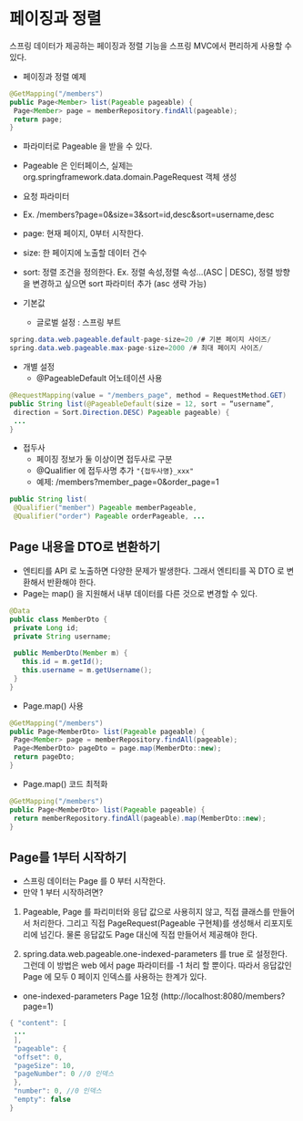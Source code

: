 # 페이징과 정렬

스프링 데이터가 제공하는 페이징과 정렬 기능을 스프링 MVC에서 편리하게 사용할 수 있다.

- 페이징과 정렬 예제

```java
@GetMapping("/members")
public Page<Member> list(Pageable pageable) {
 Page<Member> page = memberRepository.findAll(pageable);
 return page;
}
```

- 파라미터로 Pageable 을 받을 수 있다. 
- Pageable 은 인터페이스, 실제는 org.springframework.data.domain.PageRequest 객체 생성

- 요청 파라미터
- Ex. /members?page=0&size=3&sort=id,desc&sort=username,desc 
- page: 현재 페이지, 0부터 시작한다.
- size: 한 페이지에 노출할 데이터 건수
- sort: 정렬 조건을 정의한다. Ex. 정렬 속성,정렬 속성...(ASC | DESC), 정렬 방향을 변경하고 싶으면 sort 파라미터 추가 (asc 생략 가능)

- 기본값
  - 글로벌 설정 : 스프링 부트

```java
spring.data.web.pageable.default-page-size=20 /# 기본 페이지 사이즈/
spring.data.web.pageable.max-page-size=2000 /# 최대 페이지 사이즈/
```

- 개별 설정
  - @PageableDefault 어노테이션 사용

```java
@RequestMapping(value = "/members_page", method = RequestMethod.GET)
public String list(@PageableDefault(size = 12, sort = “username”,
 direction = Sort.Direction.DESC) Pageable pageable) {
 ...
}
```

- 접두사
  - 페이징 정보가 둘 이상이면 접두사로 구분
  - @Qualifier 에 접두사명 추가 `"{접두사명}_xxx"`
  - 예제: /members?member_page=0&order_page=1

```java
public String list(
 @Qualifier("member") Pageable memberPageable,
 @Qualifier("order") Pageable orderPageable, ...
```

## Page 내용을 DTO로 변환하기

- 엔티티를 API 로 노출하면 다양한 문제가 발생한다. 그래서 엔티티를 꼭 DTO 로 변환해서 반환해야 한다.
- Page는 map() 을 지원해서 내부 데이터를 다른 것으로 변경할 수 있다.

```java
@Data
public class MemberDto {
 private Long id;
 private String username;
 
 public MemberDto(Member m) {
   this.id = m.getId();
   this.username = m.getUsername();
 }
}
```

- Page.map() 사용

```java
@GetMapping("/members")
public Page<MemberDto> list(Pageable pageable) {
 Page<Member> page = memberRepository.findAll(pageable);
 Page<MemberDto> pageDto = page.map(MemberDto::new);
 return pageDto;
}
```

- Page.map() 코드 최적화

```java
@GetMapping("/members")
public Page<MemberDto> list(Pageable pageable) {
 return memberRepository.findAll(pageable).map(MemberDto::new);
}
```

## Page를 1부터 시작하기

- 스프링 데이터는 Page 를 0 부터 시작한다.
- 만약 1 부터 시작하려면?

1. Pageable, Page 를 파리미터와 응답 값으로 사용히지 않고, 직접 클래스를 만들어서 처리한다. 그리고
직접 PageRequest(Pageable 구현체)를 생성해서 리포지토리에 넘긴다. 물론 응답값도 Page 대신에
직접 만들어서 제공해야 한다.

2. spring.data.web.pageable.one-indexed-parameters 를 true 로 설정한다. 그런데 이 방법은
web 에서 page 파라미터를 -1 처리 할 뿐이다. 따라서 응답값인 Page 에 모두 0 페이지 인덱스를
사용하는 한계가 있다.

- one-indexed-parameters Page 1요청 (http://localhost:8080/members?page=1)

```java
{ "content": [
 ...
 ],
 "pageable": {
 "offset": 0,
 "pageSize": 10,
 "pageNumber": 0 //0 인덱스
 },
 "number": 0, //0 인덱스
 "empty": false
}
```
